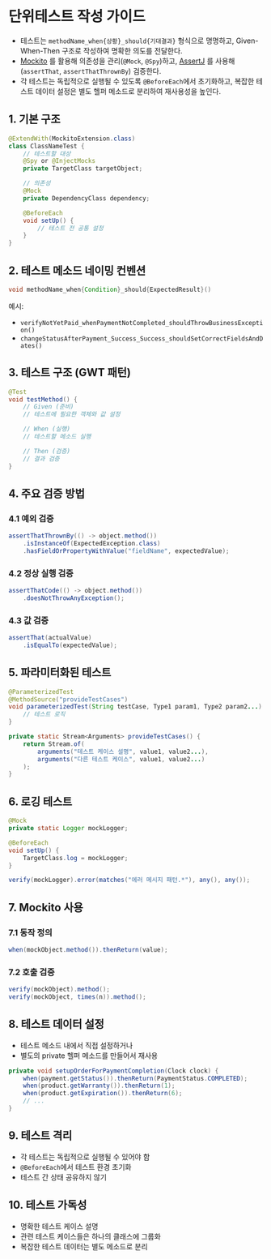 # 단위테스트 작성 가이드

- 테스트는 `methodName_when{상황}_should{기대결과}` 형식으로 명명하고, Given-When-Then 구조로 작성하여 명확한 의도를 전달한다.
- [Mockito](https://site.mockito.org/) 를 활용해 의존성을 관리(`@Mock`, `@Spy`)하고, [AssertJ](https://assertj.github.io/doc/) 를 사용해(`assertThat`, `assertThatThrownBy`) 검증한다.
- 각 테스트는 독립적으로 실행될 수 있도록 `@BeforeEach`에서 초기화하고, 복잡한 테스트 데이터 설정은 별도 헬퍼 메소드로 분리하여 재사용성을 높인다.

## 1. 기본 구조

```java
@ExtendWith(MockitoExtension.class)
class ClassNameTest {
    // 테스트할 대상
    @Spy or @InjectMocks
    private TargetClass targetObject;

    // 의존성
    @Mock
    private DependencyClass dependency;

    @BeforeEach
    void setUp() {
        // 테스트 전 공통 설정
    }
}
```

## 2. 테스트 메소드 네이밍 컨벤션

```java
void methodName_when{Condition}_should{ExpectedResult}()
```

예시:

- `verifyNotYetPaid_whenPaymentNotCompleted_shouldThrowBusinessException()`
- `changeStatusAfterPayment_Success_Success_shouldSetCorrectFieldsAndDates()`

## 3. 테스트 구조 (GWT 패턴)

```java
@Test
void testMethod() {
    // Given (준비)
    // 테스트에 필요한 객체와 값 설정

    // When (실행)
    // 테스트할 메소드 실행

    // Then (검증)
    // 결과 검증
}
```

## 4. 주요 검증 방법

### 4.1 예외 검증

```java
assertThatThrownBy(() -> object.method())
    .isInstanceOf(ExpectedException.class)
    .hasFieldOrPropertyWithValue("fieldName", expectedValue);
```

### 4.2 정상 실행 검증

```java
assertThatCode(() -> object.method())
    .doesNotThrowAnyException();
```

### 4.3 값 검증

```java
assertThat(actualValue)
    .isEqualTo(expectedValue);
```

## 5. 파라미터화된 테스트

```java
@ParameterizedTest
@MethodSource("provideTestCases")
void parameterizedTest(String testCase, Type1 param1, Type2 param2...) {
    // 테스트 로직
}

private static Stream<Arguments> provideTestCases() {
    return Stream.of(
        arguments("테스트 케이스 설명", value1, value2...),
        arguments("다른 테스트 케이스", value1, value2...)
    );
}
```

## 6. 로깅 테스트

```java
@Mock
private static Logger mockLogger;

@BeforeEach
void setUp() {
    TargetClass.log = mockLogger;
}

verify(mockLogger).error(matches("에러 메시지 패턴.*"), any(), any());
```

## 7. Mockito 사용

### 7.1 동작 정의

```java
when(mockObject.method()).thenReturn(value);
```

### 7.2 호출 검증

```java
verify(mockObject).method();
verify(mockObject, times(n)).method();
```

## 8. 테스트 데이터 설정

- 테스트 메소드 내에서 직접 설정하거나
- 별도의 private 헬퍼 메소드를 만들어서 재사용

```java
private void setupOrderForPaymentCompletion(Clock clock) {
    when(payment.getStatus()).thenReturn(PaymentStatus.COMPLETED);
    when(product.getWarranty()).thenReturn(1);
    when(product.getExpiration()).thenReturn(6);
    // ...
}
```

## 9. 테스트 격리

- 각 테스트는 독립적으로 실행될 수 있어야 함
- `@BeforeEach`에서 테스트 환경 초기화
- 테스트 간 상태 공유하지 않기

## 10. 테스트 가독성

- 명확한 테스트 케이스 설명
- 관련 테스트 케이스들은 하나의 클래스에 그룹화
- 복잡한 테스트 데이터는 별도 메소드로 분리
